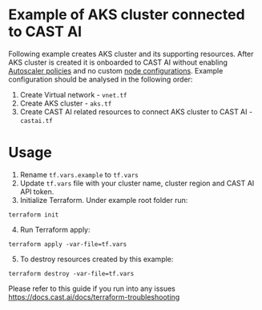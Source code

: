 # Example of AKS cluster connected to CAST AI
Following example creates AKS cluster and its supporting resources.
After AKS cluster is created it is onboarded to CAST AI without enabling [Autoscaler policies](https://docs.cast.ai/reference/policiesapi_upsertclusterpolicies) and no custom [node configurations](https://docs.cast.ai/docs/node-configuration/).
Example configuration should be analysed in the following order:
1. Create Virtual network - `vnet.tf`
2. Create AKS cluster - `aks.tf`
3. Create CAST AI related resources to connect AKS cluster to CAST AI - `castai.tf`

# Usage
1. Rename `tf.vars.example` to `tf.vars`
2. Update `tf.vars` file with your cluster name, cluster region and CAST AI API token.
3. Initialize Terraform. Under example root folder run:
```
terraform init
```
4. Run Terraform apply:
```
terraform apply -var-file=tf.vars
```
5. To destroy resources created by this example:
```
terraform destroy -var-file=tf.vars
```

Please refer to this guide if you run into any issues https://docs.cast.ai/docs/terraform-troubleshooting
